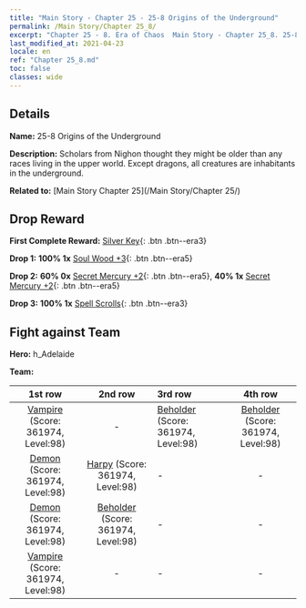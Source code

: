 ```yaml
---
title: "Main Story - Chapter 25 - 25-8 Origins of the Underground"
permalink: /Main Story/Chapter 25_8/
excerpt: "Chapter 25 - 8. Era of Chaos  Main Story - Chapter 25_8. 25-8 Origins of the Underground"
last_modified_at: 2021-04-23
locale: en
ref: "Chapter 25_8.md"
toc: false
classes: wide
---
```


## Details

 **Name:** 25-8 Origins of the Underground

 **Description:** Scholars from Nighon thought they might be older than any races living in the upper world. Except dragons, all creatures are inhabitants in the underground.

 **Related to:** [Main Story Chapter 25](/Main Story/Chapter 25/)

## Drop Reward

 **First Complete Reward:** [Silver Key](/Items/con_693/){: .btn .btn--era3}

 **Drop 1:** **100% 1x** [Soul Wood +3](/Items/mat_83/){: .btn .btn--era5}

 **Drop 2:** **60% 0x** [Secret Mercury +2](/Items/mat_77/){: .btn .btn--era5}, **40% 1x** [Secret Mercury +2](/Items/mat_77/){: .btn .btn--era5}

 **Drop 3:** **100% 1x** [Spell Scrolls](/Items/con_694/){: .btn .btn--era3}


## Fight against Team
 **Hero:** h_Adelaide

 **Team:**


  | 1st row | 2nd row | 3rd row | 4th row |
  |:----:|:----:|:----|:----:|
  | [Vampire](/units/Vampire/) (Score: 361974, Level:98)  | - | [Beholder](/units/Beholder/) (Score: 361974, Level:98)  | [Beholder](/units/Beholder/) (Score: 361974, Level:98)  |
  | [Demon](/units/Demon/) (Score: 361974, Level:98)  | [Harpy](/units/Harpy/) (Score: 361974, Level:98)  | - | - |
  | [Demon](/units/Demon/) (Score: 361974, Level:98)  | [Beholder](/units/Beholder/) (Score: 361974, Level:98)  | - | - |
  | [Vampire](/units/Vampire/) (Score: 361974, Level:98)  | - | - | - |


